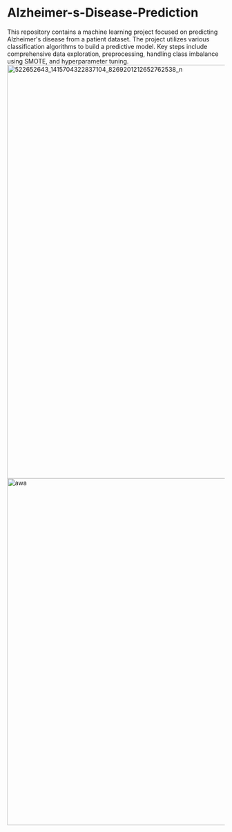 # Alzheimer-s-Disease-Prediction
This repository contains a machine learning project focused on predicting Alzheimer's disease from a patient dataset. The project utilizes various classification algorithms to build a predictive model. Key steps include comprehensive data exploration, preprocessing, handling class imbalance using SMOTE, and hyperparameter tuning.
<img width="1330" height="958" alt="522652643_1415704322837104_8269201212652762538_n" src="https://github.com/user-attachments/assets/2d4c07a9-0941-4587-b060-3d74b5bc5cdb" />
<img width="1283" height="804" alt="awa" src="https://github.com/user-attachments/assets/bfb6567c-22d6-4a43-81cd-ab70b8648182" />
